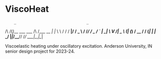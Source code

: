 # ViscoHeat
        _                                _   
 /\   /(_)___  ___ ___   /\  /\___  __ _| |_ 
 \ \ / / / __|/ __/ _ \ / /_/ / _ \/ _` | __|
  \ V /| \__ \ (_| (_) / __  /  __/ (_| | |_ 
   \_/ |_|___/\___\___/\/ /_/ \___|\__,_|\__|
                                             
Viscoelastic heating under oscillatory excitation. Anderson University, IN senior design project for 2023-24. 
